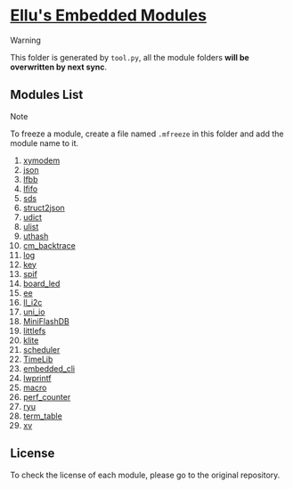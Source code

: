 # [Ellu's Embedded Modules](https://github.com/ElluIFX/EmbeddedModules)

> [!WARNING]
> This folder is generated by `tool.py`, all the module folders **will be overwritten by next sync**.

## Modules List

> [!NOTE]
> To freeze a module, create a file named `.mfreeze` in this folder and add the module name to it.

1. [xymodem](communication/xymodem)
2. [json](datastruct/json)
3. [lfbb](datastruct/lfbb)
4. [lfifo](datastruct/lfifo)
5. [sds](datastruct/sds)
6. [struct2json](datastruct/struct2json)
7. [udict](datastruct/udict)
8. [ulist](datastruct/ulist)
9. [uthash](datastruct/uthash)
10. [cm_backtrace](debug/cm_backtrace)
11. [log](debug/log)
12. [key](driver/key)
13. [spif](driver/spif)
14. [board_led](peripheral/board_led)
15. [ee](peripheral/ee)
16. [ll_i2c](peripheral/ll_i2c)
17. [uni_io](peripheral/uni_io)
18. [MiniFlashDB](storage/MiniFlashDB)
19. [littlefs](storage/littlefs)
20. [klite](system/klite)
21. [scheduler](system/scheduler)
22. [TimeLib](utility/TimeLib)
23. [embedded_cli](utility/embedded_cli)
24. [lwprintf](utility/lwprintf)
25. [macro](utility/macro)
26. [perf_counter](utility/perf_counter)
27. [ryu](utility/ryu)
28. [term_table](utility/term_table)
29. [xv](utility/xv)

## License

To check the license of each module, please go to the original repository.
